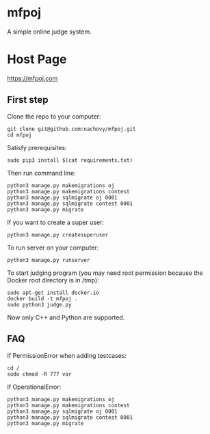 # mfpoj

A simple online judge system.

# Host Page
https://mfpoj.com

## First step

Clone the repo to your computer:
```
git clone git@github.com:nachovy/mfpoj.git
cd mfpoj
```

Satisfy prerequisites:
```
sudo pip3 install $(cat requirements.txt)
```

Then run command line:
```
python3 manage.py makemigrations oj
python3 manage.py makemigrations contest
python3 manage.py sqlmigrate oj 0001
python3 manage.py sqlmigrate contest 0001
python3 manage.py migrate
```

If you want to create a super user:
```
python3 manage.py createsuperuser
```

To run server on your computer:
```
python3 manage.py runserver
```

To start judging program (you may need root permission because the Docker root directory is in /tmp):
```
sudo apt-get install docker.io
docker build -t mfpoj .
sudo python3 judge.py
```
Now only C++ and Python are supported.

## FAQ

If PermissionError when adding testcases:
```
cd /
sudo chmod -R 777 var
```

If OperationalError:
```
python3 manage.py makemigrations oj
python3 manage.py makemigrations contest
python3 manage.py sqlmigrate oj 0001
python3 manage.py sqlmigrate contest 0001
python3 manage.py migrate
```
